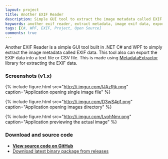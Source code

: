```yaml
---
layout: project
title: Another EXIF Reader
description: Simple GUI tool to extract the image metadata called EXIF data.
keywords: another exif reader, extract metadata, image exif data, export exif data, image preview
tags: [C#, WPF, EXIF, Project, Open Source]
comments: true
---
```


Another EXIF Reader is a simple GUI tool built in .NET C# and WPF to simply extract the image metadata called EXIF data. This tool also can export the EXIF data into a text file or CSV file. This is made using [MetadataExtractor](https://github.com/drewnoakes/metadata-extractor-dotnet) library for extracting the EXIF data.

### Screenshots (v1.x)

{% include figure.html src="http://i.imgur.com/lJAzRjk.png" caption="Application opening single image file" %}

{% include figure.html src="http://i.imgur.com/D3wS4p1.png" caption="Application opening images directory" %}

{% include figure.html src="http://i.imgur.com/LvohNmr.png" caption="Application previewing the actual image" %}

### Download and source code

- [**View source code on GitHub**](https://github.com/heiswayi/another-exif-reader)
- [Download latest binary package from releases](https://github.com/heiswayi/another-exif-reader/releases)
